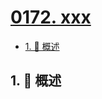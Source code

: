 # [0172. xxx](https://github.com/Tdahuyou/TNotes.leetcode/tree/main/notes/0172.%20xxx)

<!-- region:toc -->

- [1. 📝 概述](#1--概述)

<!-- endregion:toc -->

## 1. 📝 概述
